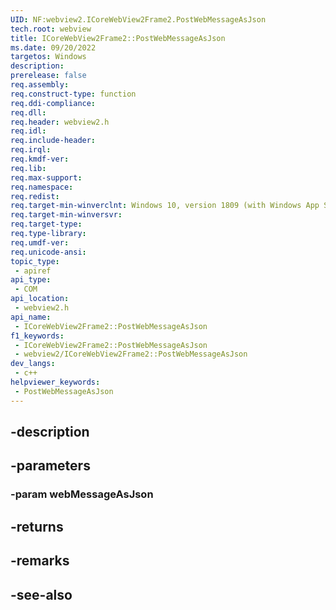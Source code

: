 ```yaml
---
UID: NF:webview2.ICoreWebView2Frame2.PostWebMessageAsJson
tech.root: webview
title: ICoreWebView2Frame2::PostWebMessageAsJson
ms.date: 09/20/2022
targetos: Windows
description: 
prerelease: false
req.assembly: 
req.construct-type: function
req.ddi-compliance: 
req.dll: 
req.header: webview2.h
req.idl: 
req.include-header: 
req.irql: 
req.kmdf-ver: 
req.lib: 
req.max-support: 
req.namespace: 
req.redist: 
req.target-min-winverclnt: Windows 10, version 1809 (with Windows App SDK 1.1 or later)
req.target-min-winversvr: 
req.target-type: 
req.type-library: 
req.umdf-ver: 
req.unicode-ansi: 
topic_type:
 - apiref
api_type:
 - COM
api_location:
 - webview2.h
api_name:
 - ICoreWebView2Frame2::PostWebMessageAsJson
f1_keywords:
 - ICoreWebView2Frame2::PostWebMessageAsJson
 - webview2/ICoreWebView2Frame2::PostWebMessageAsJson
dev_langs:
 - c++
helpviewer_keywords:
 - PostWebMessageAsJson
---
```


## -description

## -parameters

### -param webMessageAsJson

## -returns

## -remarks

## -see-also

